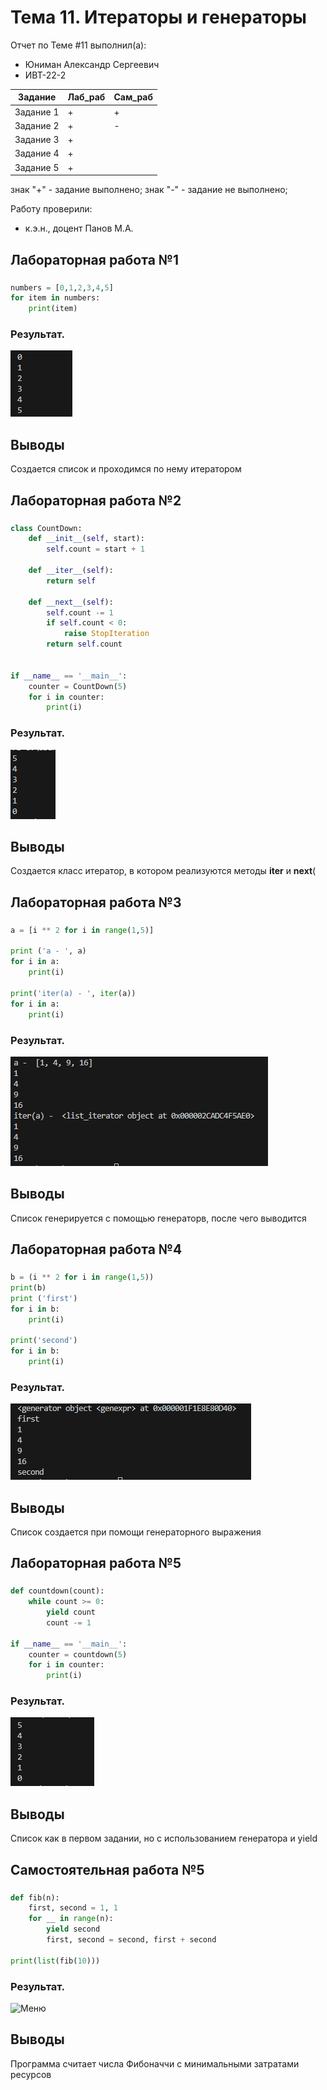# Тема 11. Итераторы и генераторы
Отчет по Теме #11 выполнил(а):
- Юниман Александр Сергеевич
- ИВТ-22-2

| Задание | Лаб_раб | Сам_раб |
| ------ | ------ | ------ |
| Задание 1 | + | + |
| Задание 2 | + | - |
| Задание 3 | + | 
| Задание 4 | + | 
| Задание 5 | + | 

знак "+" - задание выполнено; знак "-" - задание не выполнено;

Работу проверили:
- к.э.н., доцент Панов М.А.

## Лабораторная работа №1

### 

```python
numbers = [0,1,2,3,4,5]
for item in numbers:
    print(item)

```
### Результат.
![Меню](https://github.com/AlexandrYuniman/ProgIng/blob/Tema_11/pic/lab1.png)

## Выводы 
Создается список и проходимся по нему итератором


## Лабораторная работа №2

### 

```python
class CountDown:
    def __init__(self, start):
        self.count = start + 1

    def __iter__(self):
        return self
    
    def __next__(self):
        self.count -= 1
        if self.count < 0:
            raise StopIteration
        return self.count
    

if __name__ == '__main__':
    counter = CountDown(5)
    for i in counter:
        print(i)

```
### Результат.
![Меню](https://github.com/AlexandrYuniman/ProgIng/blob/Tema_11/pic/lab2.png)

## Выводы 
Создается класс итератор, в котором реализуются методы __iter__ и __next__(

## Лабораторная работа №3

### 

```python
a = [i ** 2 for i in range(1,5)]

print ('a - ', a)
for i in a:
    print(i)

print('iter(a) - ', iter(a))
for i in a:
    print(i)

```
### Результат.
![Меню](https://github.com/AlexandrYuniman/ProgIng/blob/Tema_11/pic/lab3.png)

## Выводы 
Список генерируется с помощью генераторв, после чего выводится

## Лабораторная работа №4

### 

```python
b = (i ** 2 for i in range(1,5))
print(b)
print ('first')
for i in b:
    print(i)

print('second')
for i in b:
    print(i)

```
### Результат.
![Меню](https://github.com/AlexandrYuniman/ProgIng/blob/Tema_11/pic/lab4.png)

## Выводы 
Список создается при помощи генераторного выражения

## Лабораторная работа №5

### 

```python
def countdown(count):
    while count >= 0:
        yield count
        count -= 1

if __name__ == '__main__':
    counter = countdown(5)
    for i in counter:
        print(i)

```
### Результат.
![Меню](https://github.com/AlexandrYuniman/ProgIng/blob/Tema_11/pic/lab5.png)

## Выводы 
Список как в первом задании, но с использованием генератора и yield

## Самостоятельная работа №5

### 
```python
def fib(n):
    first, second = 1, 1
    for __ in range(n):
        yield second
        first, second = second, first + second

print(list(fib(10))) 
```
### Результат.
![Меню](https://github.com/AlexandrYuniman/ProgIng/blob/Tema_11/pic/sam0.png)

## Выводы
Программа считает числа Фибоначчи с минимальными затратами ресурсов
